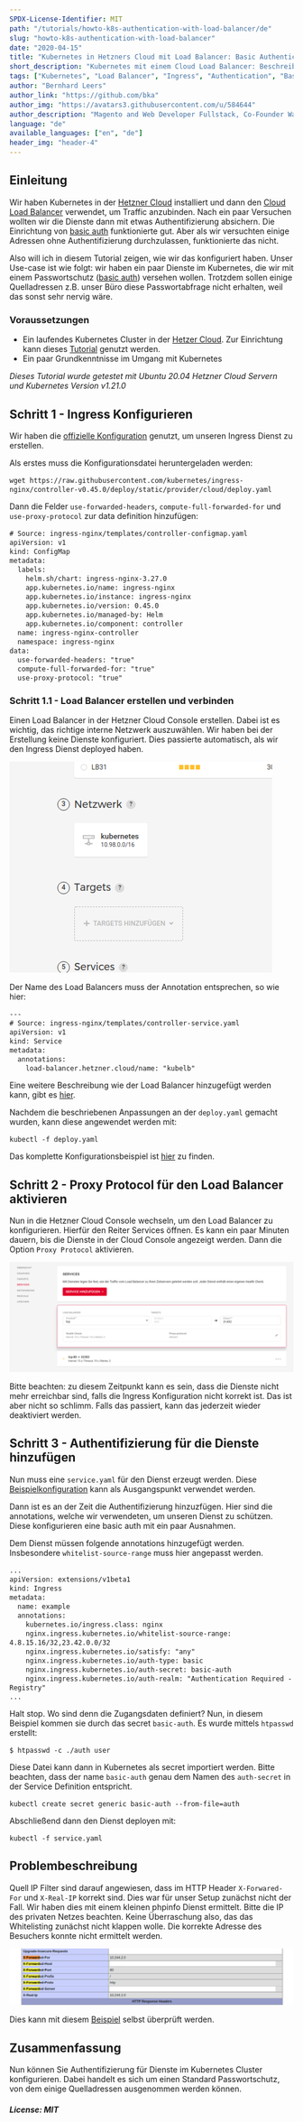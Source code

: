 ```yaml
---
SPDX-License-Identifier: MIT
path: "/tutorials/howto-k8s-authentication-with-load-balancer/de"
slug: "howto-k8s-authentication-with-load-balancer"
date: "2020-04-15"
title: "Kubernetes in Hetzners Cloud mit Load Balancer: Basic Authentication mit IP Ausnahme konfigurieren"
short_description: "Kubernetes mit einem Cloud Load Balancer: Beschreibt wie Dienste in Kubernetes mit Passwortschutz versehen werden können von dem einige Quell IPs ausgenommen sind."
tags: ["Kubernetes", "Load Balancer", "Ingress", "Authentication", "Basic Auth"]
author: "Bernhard Leers"
author_link: "https://github.com/bka"
author_img: "https://avatars3.githubusercontent.com/u/584644"
author_description: "Magento and Web Developer Fullstack, Co-Founder Wamoco"
language: "de"
available_languages: ["en", "de"]
header_img: "header-4"
---
```


## Einleitung

Wir haben Kubernetes in der [Hetzner Cloud](https://www.hetzner.com/cloud) installiert und dann den [Cloud Load Balancer](https://www.hetzner.com/de/cloud/load-balancer) verwendet, um Traffic anzubinden. Nach ein paar Versuchen wollten wir die Dienste dann mit etwas Authentifizierung absichern. Die Einrichtung von [basic auth](https://en.wikipedia.org/wiki/Basic_access_authentication) funktionierte gut. Aber als wir versuchten einige Adressen ohne Authentifizierung durchzulassen, funktionierte das nicht.

Also will ich in diesem Tutorial zeigen, wie wir das konfiguriert haben. Unser Use-case ist wie folgt: wir haben ein paar Dienste im Kubernetes, die wir mit einem Passwortschutz ([basic auth](https://en.wikipedia.org/wiki/Basic_access_authentication)) versehen wollen. Trotzdem sollen einige Quelladressen z.B. unser Büro diese Passwortabfrage nicht erhalten, weil das sonst sehr nervig wäre.

### Voraussetzungen

* Ein laufendes Kubernetes Cluster in der [Hetzer Cloud](https://www.hetzner.com/cloud). Zur Einrichtung kann dieses [Tutorial](/tutorials/install-kubernetes-cluster) genutzt werden.
* Ein paar Grundkenntnisse im Umgang mit Kubernetes

*Dieses Tutorial wurde getestet mit Ubuntu 20.04 Hetzner Cloud Servern und Kubernetes Version v1.21.0*

## Schritt 1 - Ingress Konfigurieren

Wir haben die [offizielle Konfiguration](https://raw.githubusercontent.com/kubernetes/ingress-nginx/controller-v0.45.0/deploy/static/provider/cloud/deploy.yaml) genutzt, um unseren Ingress Dienst zu erstellen.

Als erstes muss die Konfigurationsdatei heruntergeladen werden:

    wget https://raw.githubusercontent.com/kubernetes/ingress-nginx/controller-v0.45.0/deploy/static/provider/cloud/deploy.yaml

Dann die Felder `use-forwarded-headers`, `compute-full-forwarded-for` und `use-proxy-protocol` zur data definition hinzufügen:

    # Source: ingress-nginx/templates/controller-configmap.yaml
    apiVersion: v1
    kind: ConfigMap
    metadata:
      labels:
        helm.sh/chart: ingress-nginx-3.27.0
        app.kubernetes.io/name: ingress-nginx
        app.kubernetes.io/instance: ingress-nginx
        app.kubernetes.io/version: 0.45.0
        app.kubernetes.io/managed-by: Helm
        app.kubernetes.io/component: controller
      name: ingress-nginx-controller
      namespace: ingress-nginx
    data:
      use-forwarded-headers: "true"
      compute-full-forwarded-for: "true"
      use-proxy-protocol: "true"

### Schritt 1.1 - Load Balancer erstellen und verbinden

Einen Load Balancer in der Hetzner Cloud Console erstellen. Dabei ist es wichtig, das richtige interne Netzwerk auszuwählen. Wir haben bei der Erstellung keine Dienste konfiguriert. Dies passierte automatisch, als wir den Ingress Dienst deployed haben.

![Erstellung Load Balancer](images/loadbalancer-creation.png)

Der Name des Load Balancers muss der Annotation entsprechen, so wie hier:

    ---
    # Source: ingress-nginx/templates/controller-service.yaml
    apiVersion: v1
    kind: Service
    metadata:
      annotations:
        load-balancer.hetzner.cloud/name: "kubelb"

Eine weitere Beschreibung wie der Load Balancer hinzugefügt werden kann, gibt es [hier](https://jmrobles.medium.com/how-to-setup-hetzner-load-balancer-on-a-kubernetes-cluster-2ce79ca4a27b).

Nachdem die beschriebenen Anpassungen an der `deploy.yaml` gemacht wurden, kann diese angewendet werden mit:

    kubectl -f deploy.yaml

Das komplette Konfigurationsbeispiel ist [hier](https://github.com/Wamoco/kubernetes/blob/master/services/ingress/deploy.yaml) zu finden.

## Schritt 2 - Proxy Protocol für den Load Balancer aktivieren

Nun in die Hetzner Cloud Console wechseln, um den Load Balancer zu konfigurieren. Hierfür den Reiter Services öffnen. Es kann ein paar Minuten dauern, bis die Dienste in der Cloud Console angezeigt werden. Dann die Option `Proxy Protocol` aktivieren.

![Loadbalancer Config](images/loadbalancer-config.png)

Bitte beachten: zu diesem Zeitpunkt kann es sein, dass die Dienste nicht mehr erreichbar sind, falls die Ingress Konfiguration nicht korrekt ist. Das ist aber nicht so schlimm. Falls das passiert, kann das jederzeit wieder deaktiviert werden.

## Schritt 3 - Authentifizierung für die Dienste hinzufügen

Nun muss eine `service.yaml` für den Dienst erzeugt werden. Diese [Beispielkonfiguration](https://github.com/Wamoco/kubernetes/blob/master/services/phpinfo/deploy.yaml)
kann als Ausgangspunkt verwendet werden.

Dann ist es an der Zeit die Authentifizierung hinzuzfügen. Hier sind die annotations, welche wir verwendeten, um unseren Dienst zu schützen. Diese konfigurieren eine basic auth mit ein paar Ausnahmen.

Dem Dienst müssen folgende annotations hinzugefügt werden. Insbesondere `whitelist-source-range` muss hier angepasst werden.

    ...
    apiVersion: extensions/v1beta1
    kind: Ingress
    metadata:
      name: example
      annotations:
        kubernetes.io/ingress.class: nginx
        nginx.ingress.kubernetes.io/whitelist-source-range: 4.8.15.16/32,23.42.0.0/32
        nginx.ingress.kubernetes.io/satisfy: "any"
        nginx.ingress.kubernetes.io/auth-type: basic
        nginx.ingress.kubernetes.io/auth-secret: basic-auth
        nginx.ingress.kubernetes.io/auth-realm: "Authentication Required - Registry"
    ...

Halt stop. Wo sind denn die Zugangsdaten definiert? Nun, in diesem Beispiel kommen sie durch das secret `basic-auth`. Es wurde mittels `htpasswd` erstellt:

    $ htpasswd -c ./auth user

Diese Datei kann dann in Kubernetes als secret importiert werden. Bitte beachten, dass der name `basic-auth` genau dem Namen des `auth-secret` in der Service Definition entspricht.

    kubectl create secret generic basic-auth --from-file=auth

Abschließend dann den Dienst deployen mit:

    kubectl -f service.yaml

## Problembeschreibung

Quell IP Filter sind darauf angewiesen, dass im HTTP Header `X-Forwared-For` und `X-Real-IP` korrekt sind. Dies war für unser Setup zunächst nicht der Fall. Wir haben dies mit einem kleinen phpinfo Dienst ermittelt. Bitte die IP des privaten Netzes beachten. Keine Überraschung also, das das Whitelisting zunächst nicht klappen wolle. Die korrekte Adresse des Besuchers konnte nicht ermittelt werden.

![PHP Info Page](images/phpinfo.png)

Dies kann mit diesem [Beispiel](https://github.com/Wamoco/kubernetes/tree/master/services/phpinfo) selbst überprüft werden.

## Zusammenfassung

Nun können Sie Authentifizierung für Dienste im Kubernetes Cluster konfigurieren. Dabei handelt es sich um einen Standard Passwortschutz, von dem einige Quelladressen ausgenommen werden können.

##### License: MIT

<!--

Contributor's Certificate of Origin

By making a contribution to this project, I certify that:

(a) The contribution was created in whole or in part by me and I have
    the right to submit it under the license indicated in the file; or

(b) The contribution is based upon previous work that, to the best of my
    knowledge, is covered under an appropriate license and I have the
    right under that license to submit that work with modifications,
    whether created in whole or in part by me, under the same license
    (unless I am permitted to submit under a different license), as
    indicated in the file; or

(c) The contribution was provided directly to me by some other person
    who certified (a), (b) or (c) and I have not modified it.

(d) I understand and agree that this project and the contribution are
    public and that a record of the contribution (including all personal
    information I submit with it, including my sign-off) is maintained
    indefinitely and may be redistributed consistent with this project
    or the license(s) involved.

Signed-off-by: Bernhard <bl@wamoco.de>

-->
